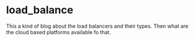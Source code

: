 # load_balance
This a kind of blog about the load balancers and their types. Then what are the cloud based platforms available fo that.
